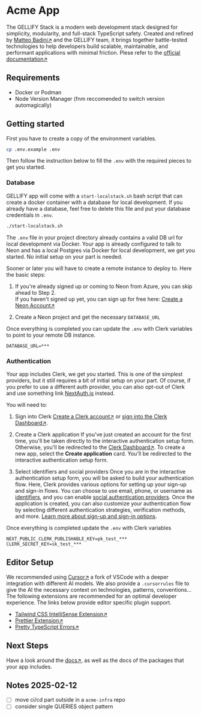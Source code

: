 # Acme App

The GELLIFY Stack is a modern web development stack designed for simplicity, modularity, and full-stack TypeScript safety. Created and refined by [Matteo Badini↗](https://x.com/badini_matteo) and the GELLIFY team, it brings together battle-tested technologies to help developers build scalable, maintainable, and performant applications with minimal friction. Plese refer to the [official documentation↗](https://gellify.dev)

## Requirements

- Docker or Podman
- Node Version Manager (fnm reccomended to switch version automagically)

## Getting started

First you have to create a copy of the environment variables.

```sh
cp .env.example .env
```

Then follow the instruction below to fill the `.env` with the required pieces to get you started.

### Database

GELLIFY app will come with a `start-localstack.sh` bash script that can create a docker container with a database for local development.
If you already have a database, feel free to delete this file and put your database credentials in `.env`.

```sh
./start-localstack.sh
```

The `.env` file in your project directory already contains a valid DB url for local development via Docker.
Your app is already configured to talk to Neon and has a local Postgres via Docker for local development, we get you started. No initial setup on your part is needed.

Sooner or later you will have to create a remote instance to deploy to. Here the basic steps:

1. If you're already signed up or coming to Neon from Azure, you can skip ahead to Step 2.<br />
   If you haven't signed up yet, you can sign up for free here: [Create a Neon Account↗](https://console.neon.tech/signup)

2. Create a Neon project and get the necessary `DATABASE_URL`

Once everything is completed you can update the `.env` with Clerk variables to point to your remote DB instance.

```
DATABASE_URL=***
```

### Authentication

Your app includes Clerk, we get you started. This is one of the simplest providers, but it still requires a bit of initial setup on your part.
Of course, if you prefer to use a different auth provider, you can also opt-out of Clerk and use something link [NextAuth.js](https://next-auth.js.org/) instead.

You will need to:

1. Sign into Clerk
   [Create a Clerk account↗](https://dashboard.clerk.com/sign-up) or [sign into the Clerk Dashboard↗](https://dashboard.clerk.com/).

2. Create a Clerk application
   If you've just created an account for the first time, you'll be taken directly to the interactive authentication setup form.
   Otherwise, you'll be redirected to the [Clerk Dashboard↗](https://dashboard.clerk.com/). To create a new app, select the **Create application** card.
   You'll be redirected to the interactive authentication setup form.

3. Select identifiers and social providers
   Once you are in the interactive authentication setup form, you will be asked to build your authentication flow.
   Here, Clerk provides various options for setting up your sign-up and sign-in flows. You can choose to use email, phone, or username as [identifiers](https://clerk.com/docs/authentication/configuration/sign-up-sign-in-options#identifiers), and you can enable [social authentication providers](https://clerk.com/docs/authentication/social-connections/overview).
   Once the application is created, you can also customize your authentication flow by selecting different authentication strategies, verification methods, and more. [Learn more about sign-up and sign-in options](https://clerk.com/docs/authentication/configuration/sign-up-sign-in-options).

Once everything is completed update the `.env` with Clerk variables

```
NEXT_PUBLIC_CLERK_PUBLISHABLE_KEY=pk_test_***
CLERK_SECRET_KEY=sk_test_***
```

## Editor Setup

We recommended using [Cursor↗](https://www.cursor.com/) a fork of VSCode with a deeper integration with different AI models. We also provide a `.cursorrules` file to give the AI the necessary context on technologies, patterns, conventions...
The following extensions are recommended for an optimal developer experience. The links below provide editor specific plugin support.

- [Tailwind CSS IntelliSense Extension↗](https://tailwindcss.com/docs/editor-setup)
- [Prettier Extension↗](https://prettier.io/docs/en/editors.html)
- [Pretty TypeScript Errors↗](https://marketplace.visualstudio.com/items?itemName=yoavbls.pretty-ts-errors)

## Next Steps

Have a look around the [docs↗](https://gellify.dev), as well as the docs of the packages that your app includes.

## Notes 2025-02-12

- [ ] move ci/cd part outside in a `acme-infra` repo
- [ ] consider single QUERIES object pattern
